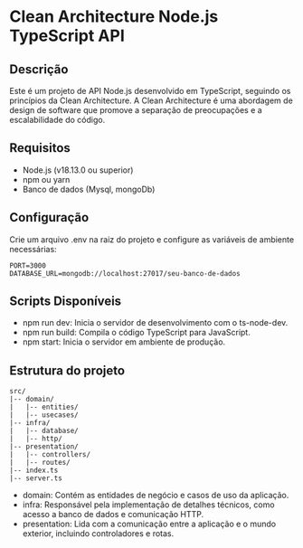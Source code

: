 # Clean Architecture Node.js TypeScript API

## Descrição

Este é um projeto de API Node.js desenvolvido em TypeScript, seguindo os princípios da Clean Architecture. A Clean Architecture é uma abordagem de design de software que promove a separação de preocupações e a escalabilidade do código.

## Requisitos

- Node.js (v18.13.0 ou superior)
- npm ou yarn
- Banco de dados (Mysql, mongoDb)


## Configuração

Crie um arquivo .env na raiz do projeto e configure as variáveis de ambiente necessárias:

```
PORT=3000
DATABASE_URL=mongodb://localhost:27017/seu-banco-de-dados
```

## Scripts Disponíveis

* npm run dev: Inicia o servidor de desenvolvimento com o ts-node-dev.
* npm run build: Compila o código TypeScript para JavaScript.
* npm start: Inicia o servidor em ambiente de produção.

## Estrutura do projeto

```
src/
|-- domain/
|   |-- entities/
|   |-- usecases/
|-- infra/
|   |-- database/
|   |-- http/
|-- presentation/
|   |-- controllers/
|   |-- routes/
|-- index.ts
|-- server.ts
```

* domain: Contém as entidades de negócio e casos de uso da aplicação.
* infra: Responsável pela implementação de detalhes técnicos, como acesso a banco de dados e comunicação HTTP.
* presentation: Lida com a comunicação entre a aplicação e o mundo exterior, incluindo controladores e rotas.